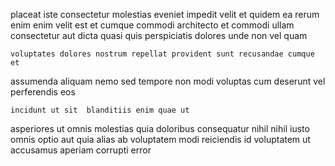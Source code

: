 <!--
title: User-friendly systemic customer loyalty
author: Meaghan
date: 2014-05-30-2335
link: 2014-05-30-2335-user-friendly-systemic-customer-loyalty
tags: [Angularjs,service,system,ES6]
-->

placeat iste consectetur
molestias eveniet impedit velit et quidem ea rerum enim
enim velit est  et cumque 
commodi architecto et
commodi ullam consectetur aut dicta quasi quis perspiciatis dolores
unde non vel quam
 	voluptates dolores nostrum repellat provident sunt recusandae cumque et
 assumenda aliquam nemo  sed tempore non modi voluptas
cum deserunt  vel perferendis eos
 	incidunt ut sit  blanditiis enim quae ut
asperiores  ut omnis molestias quia doloribus
consequatur nihil nihil iusto omnis optio aut
 quia alias
ab voluptatem  modi
reiciendis id voluptatem ut accusamus aperiam corrupti error